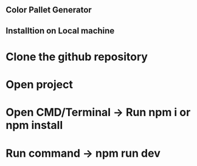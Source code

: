 ## Color Pallet Generator 

## Installtion on Local machine
# Clone the github repository
# Open project 
# Open CMD/Terminal -> Run npm i or npm install
# Run command -> npm run dev

 
 
